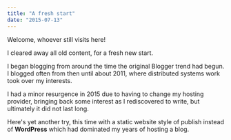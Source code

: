 ```yaml
---
title: "A fresh start"
date: "2015-07-13"
---
```


Welcome, whoever still visits here!

<!--more-->

I cleared away all old content, for a fresh new start.

I began blogging from around the time the original Blogger trend had begun. I blogged often from then until about 2011, where distributed systems work took over my interests.

I had a minor resurgence in 2015 due to having to change my hosting provider, bringing back some interest as I rediscovered to write, but ultimately it did not last long.

Here's yet another try, this time with a static website style of publish instead of **WordPress** which had dominated my years of hosting a blog.
